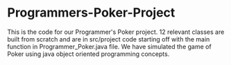 # Programmers-Poker-Project
This is the code for our Programmer's Poker project. 12 relevant classes are built from scratch and are in src/project code starting off with the main function in Programmer_Poker.java file. We have simulated the game of Poker using java object oriented programming concepts.
